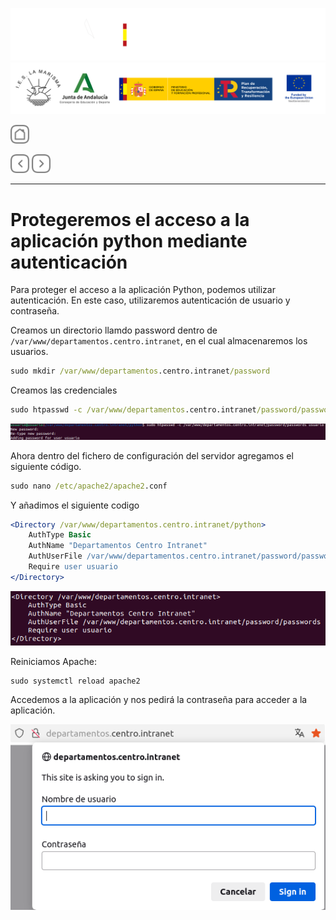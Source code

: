 ![](/.resGen/_bannerD.png#gh-dark-mode-only)
![](/.resGen/_bannerL.png#gh-light-mode-only)

<a href="/Tema1/ServidoresWeb/readme.md"><img src="/.resGen/_back.svg" width="30"></a>

<a href="5.md"><img src="/.resGen/_arrow_r.svg" width="30"></a>
<a href="7.md"><img src="/.resGen/_arrow.svg" width="30"></a>

---

# Protegeremos el acceso a la aplicación python mediante autenticación

Para proteger el acceso a la aplicación Python, podemos utilizar autenticación. En este caso, utilizaremos autenticación de usuario y contraseña.

Creamos un directorio llamdo password dentro de `/var/www/departamentos.centro.intranet`, en el cual almacenaremos los usuarios.

``` cmd
sudo mkdir /var/www/departamentos.centro.intranet/password
```

Creamos las credenciales

``` cmd
sudo htpasswd -c /var/www/departamentos.centro.intranet/password/passwords usuario
```

![](img/40.png)

Ahora dentro del fichero de configuración del servidor agregamos el siguiente código.

``` cmd
sudo nano /etc/apache2/apache2.conf
```

Y añadimos el siguiente codigo

``` apache
<Directory /var/www/departamentos.centro.intranet/python>
    AuthType Basic
    AuthName "Departamentos Centro Intranet"
    AuthUserFile /var/www/departamentos.centro.intranet/password/passwords
    Require user usuario
</Directory>
```

![](img/41.png)

Reiniciamos Apache:

```
sudo systemctl reload apache2
```

Accedemos a la aplicación y nos pedirá la contraseña para acceder a la aplicación.

![](img/42.png)